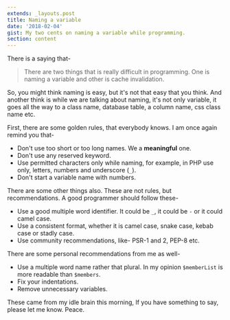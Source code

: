 ```yaml
---
extends: _layouts.post
title: Naming a variable
date: '2018-02-04'
gist: My two cents on naming a variable while programming.
section: content
---
```


There is a saying that-

> There are two things that is really difficult in programming. One is naming a variable and other is cache invalidation.

So, you might think naming is easy, but it's not that easy that you think. And another think is while we are talking about naming, it's not only variable, it goes all the way to a class name, database table, a column name, css class name etc.

First, there are some golden rules, that everybody knows. I am once again remind you that-

- Don't use too short or too long names. We a **meaningful** one.
- Don't use any reserved keyword.
- Use permitted characters only while naming, for example, in PHP use only, letters, numbers and underscore (`_`).
- Don't start a variable name with numbers.

There are some other things also. These are not rules, but recommendations. A good programmer should follow these-

- Use a good multiple word identifier. It could be `_`, it could be `-` or it could camel case.
- Use a consistent format, whether it is camel case, snake case, kebab case or stadly case.
- Use community recommendations, like- PSR-1 and 2, PEP-8 etc.

There are some personal recommendations from me as well-

- Use a multiple word name rather that plural. In my opinion `$memberList` is more readable than `$members`.
- Fix your indentations.
- Remove unnecessary variables.

These came from my idle brain this morning, If you have something to say, please let me know. Peace.
